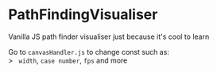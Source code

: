 # PathFindingVisualiser
Vanilla JS path finder visualiser just because it's cool to learn

Go to ```canvasHandler.js``` to change const such as: <br />>&nbsp;&nbsp;&nbsp;```width```, ```case number```, ```fps``` and more
